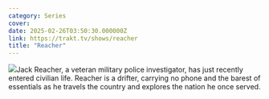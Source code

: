 ```yaml
---
category: Series
cover: 
date: 2025-02-26T03:50:30.000000Z
link: https://trakt.tv/shows/reacher
title: "Reacher"
---
```


![](https://walter-r2.trakt.tv/images/shows/000/155/536/fanarts/thumb/022e753b75.jpg)Jack Reacher, a veteran military police investigator, has just recently entered civilian life. Reacher is a drifter, carrying no phone and the barest of essentials as he travels the country and explores the nation he once served.